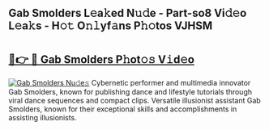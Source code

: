 ## Gab Smolders L𝚎a𝚔ed N𝚞𝚍e - Part-so8 Vi𝚍𝚎o L𝚎a𝚔s - H𝚘𝚝 O𝚗𝚕yf𝚊ns P𝚑𝚘tos VJHSM

# <h2><a href="http://kf3k5tp.oniu.top/?m=Gab+Smolders">🔗👉 🔴 Gab Smolders P𝚑ot𝚘𝚜 V𝚒d𝚎o</a></h2>

[![Gab Smolders Nu𝚍e𝚜](https://i.imgur.com/0qMVB7G.gif)](http://kf3k5tp.oniu.top/?m=Gab+Smolders)
Cybernetic performer and multimedia innovator Gab Smolders, known for publishing dance and lifestyle tutorials through viral dance sequences and compact clips. Versatile illusionist assistant Gab Smolders, known for their exceptional skills and accomplishments in assisting illusionists.  
